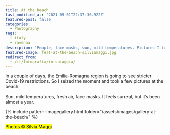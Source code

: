 ```yaml
---
title: At the beach
last_modified_at: '2021-09-01T22:37:36.922Z'
featured-post: false
categories:
  - Photography
tags:
  - italy
  - ravenna
description: 'People, face masks, sun, mild temperatures. Pictures I took today at the beach in Marina di Ravenna.'
featured-image: feat-at-the-beach-silviamaggi.jpg
redirect_from:
  - /it/fotografia/in-spiaggia/
---
```

<p class="lead">In a couple of days, the Emilia-Romagna region is going to see stricter Covid-19 restrictions. So I seized the moment and took a few pictures at the beach.</p>

<!--more-->

Sun, mild temperatures, fresh air, face masks. It feels surreal, but it’s been almost a year.

{% include pattern-imagegallery.html folder="/assets/images/gallery-at-the-beach/" %}

<mark class="highlight small">Photos &copy; Silvia Maggi</mark>
